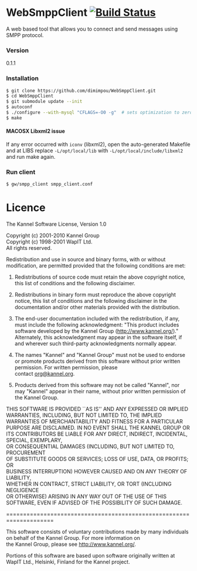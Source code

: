 # WebSmppClient [![Build Status](https://travis-ci.org/dimimpou/WebSmppClient.svg?branch=master)](https://travis-ci.org/dimimpou/WebSmppClient)

A web based tool that allows you to connect and send messages using SMPP protocol.

### Version
0.1.1

### Installation

```sh
$ git clone https://github.com/dimimpou/WebSmppClient.git
$ cd WebSmppClient
$ git submodule update --init
$ autoconf
$ ./configure --with-mysql "CFLAGS=-O0 -g"	# sets optimization to zero
$ make
```

#### MACOSX Libxml2 issue
If any error occurred with `iconv` (libxml2), open the auto-generated Makefile and at LIBS replace `-L/opt/local/lib` with `-L/opt/local/include/libxml2` and run make again.

### Run client
```sh
$ gw/smpp_client smpp_client.conf
```

# Licence
The Kannel Software License, Version 1.0 

Copyright (c) 2001-2010 Kannel Group  
Copyright (c) 1998-2001 WapIT Ltd.   
All rights reserved. 

Redistribution and use in source and binary forms, with or without 
modification, are permitted provided that the following conditions 
are met: 

1. Redistributions of source code must retain the above copyright 
notice, this list of conditions and the following disclaimer. 

2. Redistributions in binary form must reproduce the above copyright 
notice, this list of conditions and the following disclaimer in 
the documentation and/or other materials provided with the 
distribution. 

3. The end-user documentation included with the redistribution, 
if any, must include the following acknowledgment: 
"This product includes software developed by the 
Kannel Group (http://www.kannel.org/)." 
Alternately, this acknowledgment may appear in the software itself, 
if and wherever such third-party acknowledgments normally appear. 

4. The names "Kannel" and "Kannel Group" must not be used to 
endorse or promote products derived from this software without 
prior written permission. For written permission, please  
contact org@kannel.org. 

5. Products derived from this software may not be called "Kannel", 
nor may "Kannel" appear in their name, without prior written 
permission of the Kannel Group. 

THIS SOFTWARE IS PROVIDED ``AS IS'' AND ANY EXPRESSED OR IMPLIED 
WARRANTIES, INCLUDING, BUT NOT LIMITED TO, THE IMPLIED WARRANTIES 
OF MERCHANTABILITY AND FITNESS FOR A PARTICULAR PURPOSE ARE 
DISCLAIMED.  IN NO EVENT SHALL THE KANNEL GROUP OR ITS CONTRIBUTORS 
BE LIABLE FOR ANY DIRECT, INDIRECT, INCIDENTAL, SPECIAL, EXEMPLARY,  
OR CONSEQUENTIAL DAMAGES (INCLUDING, BUT NOT LIMITED TO, PROCUREMENT  
OF SUBSTITUTE GOODS OR SERVICES; LOSS OF USE, DATA, OR PROFITS; OR  
BUSINESS INTERRUPTION) HOWEVER CAUSED AND ON ANY THEORY OF LIABILITY,  
WHETHER IN CONTRACT, STRICT LIABILITY, OR TORT (INCLUDING NEGLIGENCE  
OR OTHERWISE) ARISING IN ANY WAY OUT OF THE USE OF THIS SOFTWARE, EVEN
IF ADVISED OF THE POSSIBILITY OF SUCH DAMAGE.

==================================================================== 

This software consists of voluntary contributions made by many 
individuals on behalf of the Kannel Group.  For more information on  
the Kannel Group, please see <http://www.kannel.org/>. 

Portions of this software are based upon software originally written at  
WapIT Ltd., Helsinki, Finland for the Kannel project.
